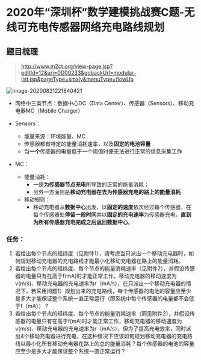 # **2020年“深圳杯”数学建模挑战赛C题-无线可充电传感器网络充电路线规划**

## 题目梳理

> http://www.m2ct.org/view-page.jsp?editId=12&uri=0D00233&gobackUrl=modular-list.jsp&pageType=smxly&menuType=flowUp

![image-20200821221840421](C:\Users\lenovo\AppData\Roaming\Typora\typora-user-images\image-20200821221840421.png)

- 网络中三类节点：数据中心DC（Data Center）、传感器（Sensors）、移动充电器MC（Mobile Charger）

- Sensors：
  - 能量来源：环境能量、MC
  - 传感器都有特定的能量消耗速率，以及**固定的电池容量**
  - 当**一个**传感器的电量低于一个阈值时便无法进行正常的信息采集工作
- MC：
  - 能量消耗：
    - 一是**为传感器节点充电**所导致的正常的能量消耗；
    - 另外一方面则是**移动充电器在去为传感器充电的路上的能量消耗**
  - 移动规则：
    - 移动充电器从**数据中心**出发，以**固定的速度**依次经过每个传感器，在每个传感器处**停留一段时间**并以**固定的充电速率**为传感器充电，**直到为所有传感器充电完成之后返回数据中心**。



### 任务：

1. 若给出每个节点的经纬度（见附件1），请考虑当只派出一个移动充电器时，如何规划移动充电器的充电路线才能最小化移动充电器在路上的能量消耗。
2. 若给出每个节点的经纬度、每个节点的能量消耗速率（见附件2），并假设传感器的电量只有在高于f(mA)时才能正常工作，移动充电器的移动速度为v(m/s)、移动充电器的充电速率为r（mA/s），在只派出一个移动充电器的情况下，若采用问题1）规划出来的充电路线，每个传感器的电池的容量应至少是多大才能保证整个系统一直正常运行（即系统中每个传感器的电量都不会低于f（mA））？
3. 若给出每个节点的经纬度、每个节点的能量消耗速率（同见附件2），并假设传感器的电量只有在高于f(mA)时才能正常工作，移动充电器的移动速度为v(m/s)、移动充电器的充电速率为r（mA/s），但为了提高充电效率，同时派出4个移动充电器进行充电，在这种情况下应该如何规划移动充电器的充电路线以最小化所有移动充电器在路上的总的能量消耗？每个传感器的电池的容量应至少是多大才能保证整个系统一直正常运行？